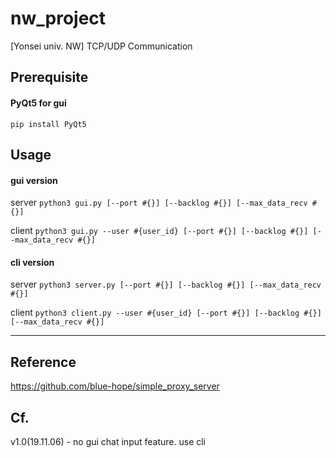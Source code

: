 # nw_project
[Yonsei univ. NW] TCP/UDP Communication

## Prerequisite
#### PyQt5 for gui
```pip install PyQt5```

## Usage
#### gui version
server
```python3 gui.py [--port #{}] [--backlog #{}] [--max_data_recv #{}]```

client
```python3 gui.py --user #{user_id} [--port #{}] [--backlog #{}] [--max_data_recv #{}]```

#### cli version
server
```python3 server.py [--port #{}] [--backlog #{}] [--max_data_recv #{}]```

client
```python3 client.py --user #{user_id} [--port #{}] [--backlog #{}] [--max_data_recv #{}]```

* * *
## Reference
https://github.com/blue-hope/simple_proxy_server

## Cf.
v1.0(19.11.06) - no gui chat input feature. use cli
